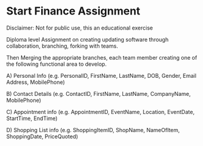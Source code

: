 # Start Finance Assignment

  Disclaimer: Not for public use, this an educational exercise

Diploma level Assignment on creating updating software through collaboration, branching, forking with teams.  

Then Merging the appropriate branches, each team member creating one of the following functional area to develop.

  A)	Personal Info (e.g. PersonalID, FirstName, LastName, DOB, Gender, Email Address, MobilePhone)
  
  B)	Contact Details (e.g. ContactID, FirstName, LastName, CompanyName, MobilePhone)
  
  C)	Appointment info (e.g. AppointmentID, EventName, Location, EventDate, StartTime, EndTime)
  
  D)	Shopping List info (e.g. ShoppingItemID, ShopName, NameOfItem, ShoppingDate, PriceQuoted)
  
  

